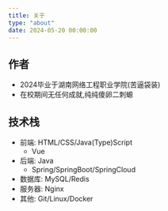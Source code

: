 ```yaml
---
title: 关于
type: "about"
date: 2024-05-20 00:00:00
---
```


## 作者

- 2024毕业于湖南网络工程职业学院(苦逼袋装)
- 在校期间无任何成就,纯纯傻卵二刺螈

## 技术栈

- 前端: HTML/CSS/Java(Type)Script
  - Vue
- 后端: Java
  - Spring/SpringBoot/SpringCloud
- 数据库: MySQL/Redis
- 服务器: Nginx
- 其他: Git/Linux/Docker

